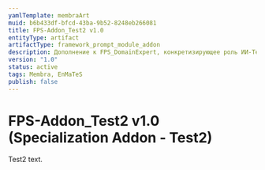 ```yaml
---
yamlTemplate: membraArt
muid: b6b433df-bfcd-43ba-9b52-8248eb266081
title: FPS-Addon_Test2 v1.0
entityType: artifact
artifactType: framework_prompt_module_addon
description: Дополнение к FPS_DomainExpert, конкретизирующее роль ИИ-Теста3. Тестовое изменение.
version: "1.0"
status: active
tags: Membra, EnMaTeS
publish: false
---
```


# FPS-Addon_Test2 v1.0 (Specialization Addon - Test2)

Test2 text.